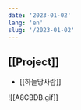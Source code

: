 ```yaml
---
date: '2023-01-02'
lang: 'en'
slug: '/2023-01-02'
---
```


## [[Project]]

- [[하늘땅사람]]

![[A8CBDB.gif]]
